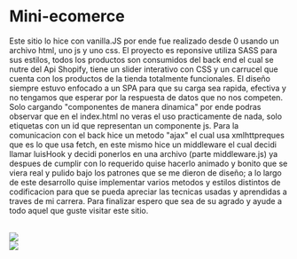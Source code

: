 # Mini-ecomerce

 Este sitio lo hice con vanilla.JS por ende fue realizado desde 0 usando un archivo html, uno js y uno css. El proyecto es reponsive utiliza SASS
 para sus estilos, todos los productos son consumidos del back end el cual se nutre del Api Shopify, tiene un slider interativo con CSS y un
 carrucel que cuenta con los productos de la tienda totalmente funcionales.
 El diseño siempre estuvo enfocado a un SPA para que su carga sea rapida, efectiva y no tengamos que esperar por la respuesta de datos que no nos competen. Solo cargando "componentes de manera dinamica" por ende podras observar que en el 
 index.html no veras el uso practicamente de nada, solo etiquetas con un id que representan un componente js.
 Para la comunicacion con el back hice un metodo "ajax" el cual usa xmlhttpreques que es lo que usa fetch, en este mismo hice un middleware el cual decidi llamar luisHook y decidi ponerlos en una archivo (parte middleware.js) ya despues de cumplir con lo requerido quise hacerlo animado y bonito que se
 viera real y pulido bajo los patrones que se me dieron de diseño; a lo largo de este desarrollo quise implementar varios metodos y estilos 
 distintos de codificacion para que se pueda apreciar las tecnicas usadas y aprendidas a traves de mi carrera.
 Para finalizar espero que sea de su agrado y ayude a todo aquel que guste visitar este sitio. 
   
 <br/>
   
 <img src="https://i.postimg.cc/SxrxRKkj/Captura-web-16-1-2022-132233-localhost.jpg" />
 
 <br/>
 
 <img src="https://i.postimg.cc/0jzsCp6H/Captura-web-16-1-2022-132534-localhost.jpg" />
